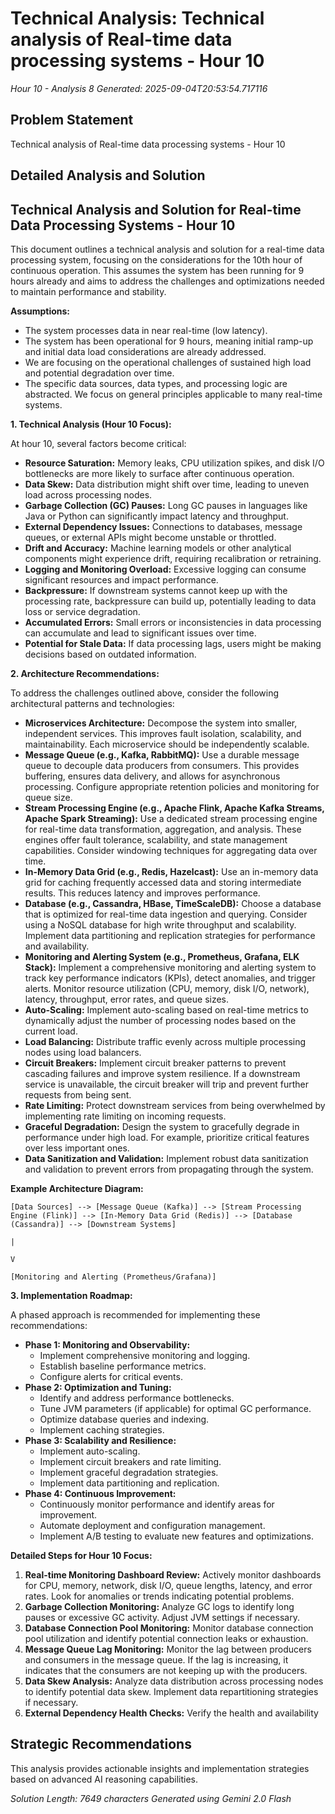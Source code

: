# Technical Analysis: Technical analysis of Real-time data processing systems - Hour 10
*Hour 10 - Analysis 8*
*Generated: 2025-09-04T20:53:54.717116*

## Problem Statement
Technical analysis of Real-time data processing systems - Hour 10

## Detailed Analysis and Solution
## Technical Analysis and Solution for Real-time Data Processing Systems - Hour 10

This document outlines a technical analysis and solution for a real-time data processing system, focusing on the considerations for the 10th hour of continuous operation. This assumes the system has been running for 9 hours already and aims to address the challenges and optimizations needed to maintain performance and stability.

**Assumptions:**

*   The system processes data in near real-time (low latency).
*   The system has been operational for 9 hours, meaning initial ramp-up and initial data load considerations are already addressed.
*   We are focusing on the operational challenges of sustained high load and potential degradation over time.
*   The specific data sources, data types, and processing logic are abstracted.  We focus on general principles applicable to many real-time systems.

**1. Technical Analysis (Hour 10 Focus):**

At hour 10, several factors become critical:

*   **Resource Saturation:**  Memory leaks, CPU utilization spikes, and disk I/O bottlenecks are more likely to surface after continuous operation.
*   **Data Skew:**  Data distribution might shift over time, leading to uneven load across processing nodes.
*   **Garbage Collection (GC) Pauses:**  Long GC pauses in languages like Java or Python can significantly impact latency and throughput.
*   **External Dependency Issues:**  Connections to databases, message queues, or external APIs might become unstable or throttled.
*   **Drift and Accuracy:**  Machine learning models or other analytical components might experience drift, requiring recalibration or retraining.
*   **Logging and Monitoring Overload:**  Excessive logging can consume significant resources and impact performance.
*   **Backpressure:**  If downstream systems cannot keep up with the processing rate, backpressure can build up, potentially leading to data loss or service degradation.
*   **Accumulated Errors:**  Small errors or inconsistencies in data processing can accumulate and lead to significant issues over time.
*   **Potential for Stale Data:**  If data processing lags, users might be making decisions based on outdated information.

**2. Architecture Recommendations:**

To address the challenges outlined above, consider the following architectural patterns and technologies:

*   **Microservices Architecture:** Decompose the system into smaller, independent services. This improves fault isolation, scalability, and maintainability.  Each microservice should be independently scalable.
*   **Message Queue (e.g., Kafka, RabbitMQ):**  Use a durable message queue to decouple data producers from consumers. This provides buffering, ensures data delivery, and allows for asynchronous processing.  Configure appropriate retention policies and monitoring for queue size.
*   **Stream Processing Engine (e.g., Apache Flink, Apache Kafka Streams, Apache Spark Streaming):**  Use a dedicated stream processing engine for real-time data transformation, aggregation, and analysis.  These engines offer fault tolerance, scalability, and state management capabilities.  Consider windowing techniques for aggregating data over time.
*   **In-Memory Data Grid (e.g., Redis, Hazelcast):**  Use an in-memory data grid for caching frequently accessed data and storing intermediate results. This reduces latency and improves performance.
*   **Database (e.g., Cassandra, HBase, TimeScaleDB):**  Choose a database that is optimized for real-time data ingestion and querying. Consider using a NoSQL database for high write throughput and scalability.  Implement data partitioning and replication strategies for performance and availability.
*   **Monitoring and Alerting System (e.g., Prometheus, Grafana, ELK Stack):**  Implement a comprehensive monitoring and alerting system to track key performance indicators (KPIs), detect anomalies, and trigger alerts.  Monitor resource utilization (CPU, memory, disk I/O, network), latency, throughput, error rates, and queue sizes.
*   **Auto-Scaling:** Implement auto-scaling based on real-time metrics to dynamically adjust the number of processing nodes based on the current load.
*   **Load Balancing:** Distribute traffic evenly across multiple processing nodes using load balancers.
*   **Circuit Breakers:**  Implement circuit breaker patterns to prevent cascading failures and improve system resilience.  If a downstream service is unavailable, the circuit breaker will trip and prevent further requests from being sent.
*   **Rate Limiting:** Protect downstream services from being overwhelmed by implementing rate limiting on incoming requests.
*   **Graceful Degradation:**  Design the system to gracefully degrade in performance under high load.  For example, prioritize critical features over less important ones.
*   **Data Sanitization and Validation:** Implement robust data sanitization and validation to prevent errors from propagating through the system.

**Example Architecture Diagram:**

```
[Data Sources] --> [Message Queue (Kafka)] --> [Stream Processing Engine (Flink)] --> [In-Memory Data Grid (Redis)] --> [Database (Cassandra)] --> [Downstream Systems]
                                                                                                                              |
                                                                                                                              V
                                                                                                                              [Monitoring and Alerting (Prometheus/Grafana)]
```

**3. Implementation Roadmap:**

A phased approach is recommended for implementing these recommendations:

*   **Phase 1: Monitoring and Observability:**
    *   Implement comprehensive monitoring and logging.
    *   Establish baseline performance metrics.
    *   Configure alerts for critical events.
*   **Phase 2: Optimization and Tuning:**
    *   Identify and address performance bottlenecks.
    *   Tune JVM parameters (if applicable) for optimal GC performance.
    *   Optimize database queries and indexing.
    *   Implement caching strategies.
*   **Phase 3: Scalability and Resilience:**
    *   Implement auto-scaling.
    *   Implement circuit breakers and rate limiting.
    *   Implement graceful degradation strategies.
    *   Implement data partitioning and replication.
*   **Phase 4: Continuous Improvement:**
    *   Continuously monitor performance and identify areas for improvement.
    *   Automate deployment and configuration management.
    *   Implement A/B testing to evaluate new features and optimizations.

**Detailed Steps for Hour 10 Focus:**

1.  **Real-time Monitoring Dashboard Review:**  Actively monitor dashboards for CPU, memory, network, disk I/O, queue lengths, latency, and error rates.  Look for anomalies or trends indicating potential problems.
2.  **Garbage Collection Monitoring:**  Analyze GC logs to identify long pauses or excessive GC activity.  Adjust JVM settings if necessary.
3.  **Database Connection Pool Monitoring:**  Monitor database connection pool utilization and identify potential connection leaks or exhaustion.
4.  **Message Queue Lag Monitoring:**  Monitor the lag between producers and consumers in the message queue.  If the lag is increasing, it indicates that the consumers are not keeping up with the producers.
5.  **Data Skew Analysis:**  Analyze data distribution across processing nodes to identify potential data skew.  Implement data repartitioning strategies if necessary.
6.  **External Dependency Health Checks:**  Verify the health and availability

## Strategic Recommendations
This analysis provides actionable insights and implementation strategies
based on advanced AI reasoning capabilities.

*Solution Length: 7649 characters*
*Generated using Gemini 2.0 Flash*
